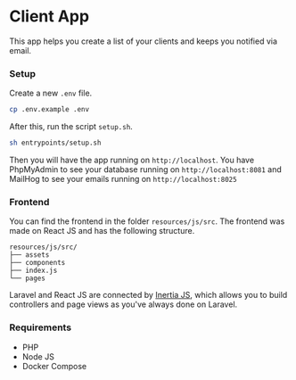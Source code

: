 # Client App

This app helps you create a list of your clients and keeps you notified via
email.

### Setup

Create a new `.env` file.

```bash
cp .env.example .env
```

After this, run the script `setup.sh`.

```bash
sh entrypoints/setup.sh
```

Then you will have the app running on `http://localhost`. You have PhpMyAdmin
to see your database running on `http://localhost:8081` and MailHog to see your
emails running on `http://localhost:8025`

### Frontend

You can find the frontend in the folder `resources/js/src`. The frontend was
made on React JS and has the following structure.

```
resources/js/src/
├── assets
├── components
├── index.js
└── pages
```

Laravel and React JS are connected by [Inertia JS](https://inertiajs.com/),
which allows you to build controllers and page views as you've always done
on Laravel.

### Requirements

-   PHP
-   Node JS
-   Docker Compose
